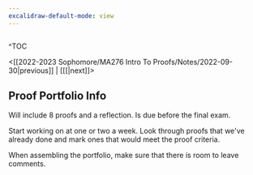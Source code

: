 ```yaml
---
excalidraw-default-mode: view
---
```



```toc

```

^TOC

<[[2022-2023 Sophomore/MA276 Intro To Proofs/Notes/2022-09-30|previous]] | [[[|next]]>

## Proof Portfolio Info

Will include 8 proofs and a reflection. Is due before the final exam.

Start working on at one or two a week. Look through proofs that we've already done and mark ones that would meet the proof criteria. 

When assembling the portfolio, make sure that there is room to leave comments.